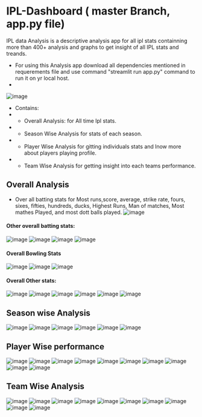 # IPL-Dashboard ( master Branch, app.py file)
IPL data Analysis is a descriptive analysis app for all ipl stats containning more than 400+ analysis and graphs to get insight of all IPL stats and treands.
- For using this Analysis app download all dependencies mentioned in requerements file and use command "streamlit run app.py" command to run it on yr local host.
- 

![image](https://user-images.githubusercontent.com/77160352/206111856-1a3e82dc-3cae-4c85-be6c-b21fb2445fa3.png)

- Contains:
- - Overall Analysis: for All time Ipl stats.
- - Season Wise Analysis for stats of each season.
- - Player Wise Analysis for gitting individuals stats and lnow more about players playing profile.
- - Team Wise Analysis for getting insight into each teams performance.

## Overall Analysis

- Over all batting stats for Most runs,score, average, strike rate, fours, sixes, fifties, hundreds, ducks, Highest Runs, Man of matches, Most mathes Played, and most dott balls played.
![image](https://user-images.githubusercontent.com/77160352/206113451-80acc1ae-ce71-4e97-8c78-9c0fb4fc387f.png)

#### Other overall batting stats:
![image](https://user-images.githubusercontent.com/77160352/206113869-0a704b3e-d637-4177-a5c8-cd4342eceee3.png)
![image](https://user-images.githubusercontent.com/77160352/206113993-57c08417-a9ff-482a-9de2-4235e7b08ecc.png)
![image](https://user-images.githubusercontent.com/77160352/206114134-0f020e12-3201-4e17-a3a8-c7d17a6edd6b.png)
![image](https://user-images.githubusercontent.com/77160352/206114222-1db472b8-d00a-4d1b-83f8-41c221e0464d.png)

#### Overall Bowling Stats
![image](https://user-images.githubusercontent.com/77160352/206114585-92b6b516-0bdc-423d-8178-52a47c950f87.png)
![image](https://user-images.githubusercontent.com/77160352/206114641-318dc14e-025b-48f6-b0cf-bd3b3d6f327b.png)
![image](https://user-images.githubusercontent.com/77160352/206114717-c6f42c00-8bb0-4424-992f-3d0c5449cc05.png)

#### Overall Other stats:
![image](https://user-images.githubusercontent.com/77160352/206114879-f6e06af3-8a65-4aa3-8d28-3c64d406bc95.png)
![image](https://user-images.githubusercontent.com/77160352/206115029-f5e1b026-6436-4679-a5b9-532071bacf3b.png)
![image](https://user-images.githubusercontent.com/77160352/206115089-846ae86f-8914-4d8d-8566-815777c7b358.png)
![image](https://user-images.githubusercontent.com/77160352/206115203-4ed0eed4-2b7b-4f55-8495-ce55e1e8b4db.png)
![image](https://user-images.githubusercontent.com/77160352/206115248-cc04e988-e1e9-4b3c-8609-df38ad797485.png)
![image](https://user-images.githubusercontent.com/77160352/206115892-9ede6012-64b5-45bf-802d-ab57541b2053.png)

## Season wise Analysis

![image](https://user-images.githubusercontent.com/77160352/206116162-b8d384a0-9c53-4a74-87af-78c4b2771b8e.png)
![image](https://user-images.githubusercontent.com/77160352/206116501-522f4544-287e-4d64-a478-1fa4d6697042.png)
![image](https://user-images.githubusercontent.com/77160352/206116717-6bfe9d0a-f397-4ad6-b828-99537a580c6e.png)
![image](https://user-images.githubusercontent.com/77160352/206116833-1bca00e1-b4e7-4d3b-9d06-b26f7fdb26ae.png)
![image](https://user-images.githubusercontent.com/77160352/206117065-e27493b2-e5db-477c-9edc-b4a6bd5a34e6.png)
![image](https://user-images.githubusercontent.com/77160352/206117217-d4ddb425-9e6f-45d5-b14d-31725cb8a3d4.png)

## Player Wise performance
![image](https://user-images.githubusercontent.com/77160352/206117509-49b7759e-df9c-46ab-99d2-4d945e35042c.png)
![image](https://user-images.githubusercontent.com/77160352/206117616-0b074340-1912-4632-b29a-eeefad533c58.png)
![image](https://user-images.githubusercontent.com/77160352/206117675-e78abfeb-4d05-49c1-a852-f69bd377a6db.png)
![image](https://user-images.githubusercontent.com/77160352/206117742-236dc42b-ce77-491e-af90-8415e0e359cb.png)
![image](https://user-images.githubusercontent.com/77160352/206117785-f7a94051-4838-4431-ae59-f07f0aeb90dd.png)
![image](https://user-images.githubusercontent.com/77160352/206117960-1e404ad6-4d7d-4c2f-ae0e-9134a0093b73.png)
![image](https://user-images.githubusercontent.com/77160352/206118019-54065614-f1b3-491e-826f-731ffb631bea.png)
![image](https://user-images.githubusercontent.com/77160352/206118082-11a38372-c229-4b12-b179-6ef5969b711c.png)
![image](https://user-images.githubusercontent.com/77160352/206118138-ca2a31bb-ea4d-4c73-893d-95dc0aa47bb4.png)
![image](https://user-images.githubusercontent.com/77160352/206118238-a4bbf02a-d55e-40fe-9d46-46f501bc8b29.png)

## Team Wise Analysis
![image](https://user-images.githubusercontent.com/77160352/206118416-7db4c333-7134-450c-88d7-7687dfa16d82.png)
![image](https://user-images.githubusercontent.com/77160352/206118573-2bd89210-b19f-497e-850a-bd7b8b64a7e3.png)
![image](https://user-images.githubusercontent.com/77160352/206118654-0552a143-822d-4bed-a3ee-e41ba99f0db8.png)
![image](https://user-images.githubusercontent.com/77160352/206118846-6acf9888-7e3a-48fb-acb3-b21692b09206.png)
![image](https://user-images.githubusercontent.com/77160352/206118912-f3417e30-09a0-4a19-ac35-094a5d90d31c.png)
![image](https://user-images.githubusercontent.com/77160352/206118954-be26e244-ddcc-4a56-8dd4-ed1c275f5c09.png)
![image](https://user-images.githubusercontent.com/77160352/206119022-2d75e9de-308e-4749-96eb-3d41418d1034.png)
![image](https://user-images.githubusercontent.com/77160352/206119080-aa5659e3-bb57-495e-b6fc-a83a43856500.png)
![image](https://user-images.githubusercontent.com/77160352/206119138-a448434c-eb4e-405c-828d-48e599e9fd1b.png)
![image](https://user-images.githubusercontent.com/77160352/206119190-58b00c2a-1574-4944-8611-e0f4716b8fc5.png)



 
